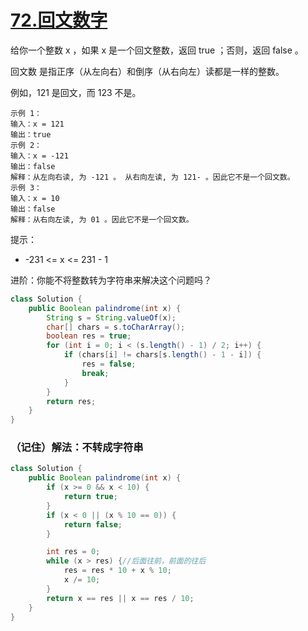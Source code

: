 # [72.回文数字](https://leetcode.cn/problems/palindrome-number/description/)

给你一个整数 x ，如果 x 是一个回文整数，返回 true ；否则，返回 false 。

回文数
是指正序（从左向右）和倒序（从右向左）读都是一样的整数。

例如，121 是回文，而 123 不是。

````
示例 1：
输入：x = 121
输出：true
示例 2：
输入：x = -121
输出：false
解释：从左向右读, 为 -121 。 从右向左读, 为 121- 。因此它不是一个回文数。
示例 3：
输入：x = 10
输出：false
解释：从右向左读, 为 01 。因此它不是一个回文数。
````


提示：
- -231 <= x <= 231 - 1

进阶：你能不将整数转为字符串来解决这个问题吗？


````java
class Solution {
    public Boolean palindrome(int x) {
        String s = String.valueOf(x);
        char[] chars = s.toCharArray();
        boolean res = true;
        for (int i = 0; i < (s.length() - 1) / 2; i++) {
            if (chars[i] != chars[s.length() - 1 - i]) {
                res = false;
                break;
            }
        }
        return res;
    }
}

````

### （记住）解法：不转成字符串
````java
class Solution {
    public Boolean palindrome(int x) {
        if (x >= 0 && x < 10) {
            return true;
        }
        if (x < 0 || (x % 10 == 0)) {
            return false;
        }

        int res = 0;
        while (x > res) {//后面往前，前面的往后
            res = res * 10 + x % 10;
            x /= 10;
        }
        return x == res || x == res / 10;
    }
}

````
